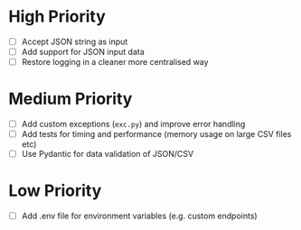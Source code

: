 # High Priority
- [ ] Accept JSON string as input
- [ ] Add support for JSON input data
- [ ] Restore logging in a cleaner more centralised way

# Medium Priority
- [ ] Add custom exceptions (`exc.py`) and improve error handling
- [ ] Add tests for timing and performance (memory usage on large CSV files etc)
- [ ] Use Pydantic for data validation of JSON/CSV

# Low Priority
- [ ] Add .env file for environment variables (e.g. custom endpoints)